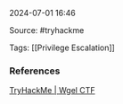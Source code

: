 
2024-07-01 16:46

Source: #tryhackme 

Tags: [[Privilege Escalation]] 




### References
[TryHackMe | Wgel CTF](https://tryhackme.com/r/room/wgelctf)
